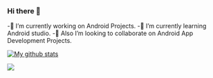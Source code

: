 ### Hi there 👋
-🔭 I’m currently working on Android Projects.
-🌱 I’m currently learning Android studio.
-🤝 Also I’m looking to collaborate on Android App Development Projects. 

[![My github stats](https://github-readme-stats.vercel.app/api?username=Abhishek06042000&hide=prs&count_private=true&show_icons=true&theme=radical)](https://github.com/JayMoliya33/github-readme-stats)

 
[<img src="https://img.shields.io/badge/linkedin-%230077B5.svg?&style=for-the-badge&logo=linkedin&logoColor=white" />](https://www.linkedin.com/feed/)

<!--
**Abhishek06042000/Abhishek06042000** is a ✨ _special_ ✨ repository because its `README.md` (this file) appears on your GitHub profile.

Here are some ideas to get you started:

- 
- 
- 👯 I’m looking to collaborate on ...
- 🤔 I’m looking for help with ...
- 💬 Ask me about ...
- 📫 How to reach me: ...
- 😄 Pronouns: ...
- ⚡ Fun fact: ...
-->
